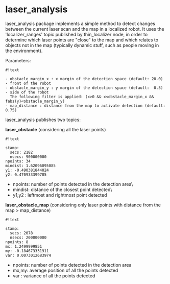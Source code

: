 # laser_analysis #

laser_analysis package implements a simple method to detect changes between the current laser scan and the map in a localized robot. It uses the 'localizer_ranges' topic published by thin_localizer node, in order to determine which laser points are "close" to the map and which relates to objects not in the map (typically dynamic stuff, such as people moving in the environment).

Parameters:


```
#!text

- obstacle_margin_x : x margin of the detection space (default: 20.0) - front of the robot
- obstacle_margin_y : y margin of the detection space (default:  0.5) - side of the robot
  The following filter is applied: (x>0 && x<obstacle_margin_x && fabs(y)<obstacle_margin_y) 
- map_distance : distance from the map to activate detection (default: 0.75)

```

laser_analysis publishes two topics:

**laser_obstacle** (considering all the laser points)


```
#!text

stamp: 
  secs: 2182
  nsecs: 900000000
npoints: 34
mindist: 1.62096095085
y1: -0.490381844024
y2: 0.470933399785
```

- npoints: number of points detected in the detection area\\
- mindist: distance of the closest point detected\\
- y1,y2 : leftmost and rightmost point detected



**laser_obstacle_map** (considering only laser points with distance from the map > map_distance)


```
#!text

stamp: 
  secs: 2078
  nsecs: 200000000
npoints: 8
mx: 1.2499999851
my: -0.184673331911
var: 0.0073012683974
```


- npoints: number of points detected in the detection area
- mx,my: average position of all the points detected
- var : variance of all the points detected
